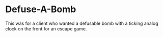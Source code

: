 # Defuse-A-Bomb
This was for a client who wanted a defusable bomb with a ticking analog clock on the front for an escape game.
